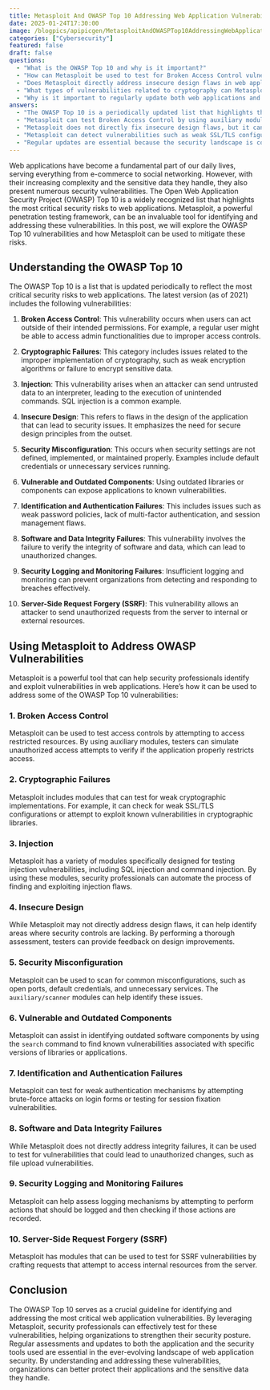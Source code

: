 ```yaml
---
title: Metasploit And OWASP Top 10 Addressing Web Application Vulnerabilities
date: 2025-01-24T17:30:00
image: /blogpics/apipicgen/MetasploitAndOWASPTop10AddressingWebApplicationVulnerabilities-Y3GKYQGKB6.jpg
categories: ["Cybersecurity"]
featured: false
draft: false
questions:
  - "What is the OWASP Top 10 and why is it important?"
  - "How can Metasploit be used to test for Broken Access Control vulnerabilities?"
  - "Does Metasploit directly address insecure design flaws in web applications?"
  - "What types of vulnerabilities related to cryptography can Metasploit detect?"
  - "Why is it important to regularly update both web applications and security tools like Metasploit?"
answers:
  - "The OWASP Top 10 is a periodically updated list that highlights the most critical security risks to web applications. It is important because it helps organizations understand and prioritize the most common and severe vulnerabilities that could compromise their web applications."
  - "Metasploit can test Broken Access Control by using auxiliary modules to simulate unauthorized access attempts, allowing testers to verify if the application properly restricts access to sensitive or restricted resources."
  - "Metasploit does not directly fix insecure design flaws, but it can help identify areas where security controls are lacking through thorough assessments, enabling testers to provide feedback on necessary design improvements."
  - "Metasploit can detect vulnerabilities such as weak SSL/TLS configurations and known weaknesses in cryptographic libraries by using specific modules designed to test cryptographic implementations."
  - "Regular updates are essential because the security landscape is constantly evolving. Updating web applications helps patch known vulnerabilities, while updating tools like Metasploit ensures that security professionals have the latest capabilities to identify and address new threats effectively."
---
```

Web applications have become a fundamental part of our daily lives, serving everything from e-commerce to social networking. However, with their increasing complexity and the sensitive data they handle, they also present numerous security vulnerabilities. The Open Web Application Security Project (OWASP) Top 10 is a widely recognized list that highlights the most critical security risks to web applications. Metasploit, a powerful penetration testing framework, can be an invaluable tool for identifying and addressing these vulnerabilities. In this post, we will explore the OWASP Top 10 vulnerabilities and how Metasploit can be used to mitigate these risks.

## Understanding the OWASP Top 10

The OWASP Top 10 is a list that is updated periodically to reflect the most critical security risks to web applications. The latest version (as of 2021) includes the following vulnerabilities:

1. **Broken Access Control**: This vulnerability occurs when users can act outside of their intended permissions. For example, a regular user might be able to access admin functionalities due to improper access controls.

2. **Cryptographic Failures**: This category includes issues related to the improper implementation of cryptography, such as weak encryption algorithms or failure to encrypt sensitive data.

3. **Injection**: This vulnerability arises when an attacker can send untrusted data to an interpreter, leading to the execution of unintended commands. SQL injection is a common example.

4. **Insecure Design**: This refers to flaws in the design of the application that can lead to security issues. It emphasizes the need for secure design principles from the outset.

5. **Security Misconfiguration**: This occurs when security settings are not defined, implemented, or maintained properly. Examples include default credentials or unnecessary services running.

6. **Vulnerable and Outdated Components**: Using outdated libraries or components can expose applications to known vulnerabilities.

7. **Identification and Authentication Failures**: This includes issues such as weak password policies, lack of multi-factor authentication, and session management flaws.

8. **Software and Data Integrity Failures**: This vulnerability involves the failure to verify the integrity of software and data, which can lead to unauthorized changes.

9. **Security Logging and Monitoring Failures**: Insufficient logging and monitoring can prevent organizations from detecting and responding to breaches effectively.

10. **Server-Side Request Forgery (SSRF)**: This vulnerability allows an attacker to send unauthorized requests from the server to internal or external resources.

## Using Metasploit to Address OWASP Vulnerabilities

Metasploit is a powerful tool that can help security professionals identify and exploit vulnerabilities in web applications. Here’s how it can be used to address some of the OWASP Top 10 vulnerabilities:

### 1. Broken Access Control

Metasploit can be used to test access controls by attempting to access restricted resources. By using auxiliary modules, testers can simulate unauthorized access attempts to verify if the application properly restricts access.

### 2. Cryptographic Failures

Metasploit includes modules that can test for weak cryptographic implementations. For example, it can check for weak SSL/TLS configurations or attempt to exploit known vulnerabilities in cryptographic libraries.

### 3. Injection

Metasploit has a variety of modules specifically designed for testing injection vulnerabilities, including SQL injection and command injection. By using these modules, security professionals can automate the process of finding and exploiting injection flaws.

### 4. Insecure Design

While Metasploit may not directly address design flaws, it can help identify areas where security controls are lacking. By performing a thorough assessment, testers can provide feedback on design improvements.

### 5. Security Misconfiguration

Metasploit can be used to scan for common misconfigurations, such as open ports, default credentials, and unnecessary services. The `auxiliary/scanner` modules can help identify these issues.

### 6. Vulnerable and Outdated Components

Metasploit can assist in identifying outdated software components by using the `search` command to find known vulnerabilities associated with specific versions of libraries or applications.

### 7. Identification and Authentication Failures

Metasploit can test for weak authentication mechanisms by attempting brute-force attacks on login forms or testing for session fixation vulnerabilities.

### 8. Software and Data Integrity Failures

While Metasploit does not directly address integrity failures, it can be used to test for vulnerabilities that could lead to unauthorized changes, such as file upload vulnerabilities.

### 9. Security Logging and Monitoring Failures

Metasploit can help assess logging mechanisms by attempting to perform actions that should be logged and then checking if those actions are recorded.

### 10. Server-Side Request Forgery (SSRF)

Metasploit has modules that can be used to test for SSRF vulnerabilities by crafting requests that attempt to access internal resources from the server.

## Conclusion

The OWASP Top 10 serves as a crucial guideline for identifying and addressing the most critical web application vulnerabilities. By leveraging Metasploit, security professionals can effectively test for these vulnerabilities, helping organizations to strengthen their security posture. Regular assessments and updates to both the application and the security tools used are essential in the ever-evolving landscape of web application security. By understanding and addressing these vulnerabilities, organizations can better protect their applications and the sensitive data they handle.